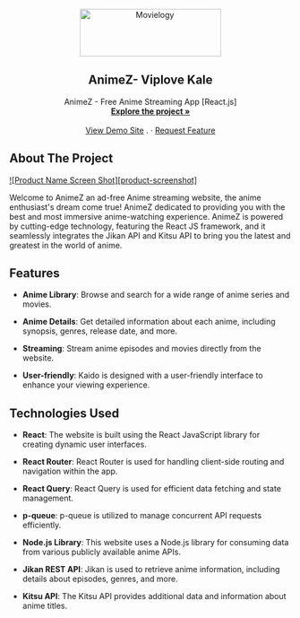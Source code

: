 <div id="top"></div>

<!-- PROJECT [othneildrew] SHIELDS -->

<!-- PROJECT LOGO -->
<br />
<div align="center">
  <a href="https://github.com/viplove3541/animez-2.0">
    <img src="https://fontmeme.com/permalink/230629/6946c78f40c869544bab3a4667c4dc98.png" alt="Movielogy" width="252" height="85">
  </a>

  <h2 align="center">AnimeZ- Viplove Kale</h2>

  <p align="center">
    AnimeZ - Free Anime Streaming App [React.js]
    <br />
    <a href="https://github.com/viplove3541/animez-2.0"><strong>Explore the project »</strong></a>
    <br />
    <br />
    <a href="https://animez-viplove0908.vercel.app/">View Demo Site</a>
    .
    ·
    <a href="https://github.com/viplove3541/animez-2.0/issues">Request Feature</a>
  </p>
</div>

<!-- ABOUT THE PROJECT -->
## About The Project

[![Product Name Screen Shot][product-screenshot]]("https://animez-viplove0908.vercel.app/")

Welcome to AnimeZ an ad-free Anime streaming website, the anime enthusiast's dream come true! AnimeZ dedicated to providing you with the best and most immersive anime-watching experience. AnimeZ is powered by cutting-edge technology, featuring the React JS framework, and it seamlessly integrates the Jikan API and Kitsu API to bring you the latest and greatest in the world of anime.

## Features

- **Anime Library**: Browse and search for a wide range of anime series and movies.

- **Anime Details**: Get detailed information about each anime, including synopsis, genres, release date, and more.

- **Streaming**: Stream anime episodes and movies directly from the website.

- **User-friendly**: Kaido is designed with a user-friendly interface to enhance your viewing experience.

## Technologies Used

- **React**: The website is built using the React JavaScript library for creating dynamic user interfaces.

- **React Router**: React Router is used for handling client-side routing and navigation within the app.

- **React Query**: React Query is used for efficient data fetching and state management.

- **p-queue**: p-queue is utilized to manage concurrent API requests efficiently.

- **Node.js Library**: This website uses a Node.js library for consuming data from various publicly available anime APIs.

- **Jikan REST API**: Jikan is used to retrieve anime information, including details about episodes, genres, and more.

- **Kitsu API**: The Kitsu API provides additional data and information about anime titles.

